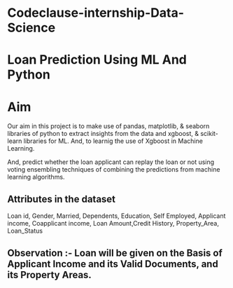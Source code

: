 # Codeclause-internship-Data-Science
# Loan Prediction Using ML And Python

# Aim

Our aim in this project is to make use of pandas, matplotlib, & seaborn libraries of python to extract insights from the data and xgboost, & scikit-learn libraries for ML.
And, to learnig the use of Xgboost in Machine Learning.

And, predict whether the loan applicant can replay the loan or not using voting ensembling techniques of combining the predictions from machine learning algorithms.


## Attributes in the dataset

Loan id, Gender, Married, Dependents, Education, Self Employed, Applicant income, Coapplicant income, Loan Amount,Credit History, Property_Area, Loan_Status

## Observation :- Loan will be given on the Basis of Applicant Income and its Valid Documents, and its Property Areas.
